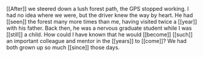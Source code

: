 [[After]] we steered down a lush forest path, the GPS stopped working. I had no idea where we were, but the driver knew the way by heart. He had [[seen]] the forest many more times than me, having visited twice a [[year]] with his father. Back then, he was a nervous graduate student while I was [[still]] a child. How could I have known that he would [[become]] [[such]] an important colleague and mentor in the [[years]] to [[come]]? We had both grown up so much [[since]] those days.